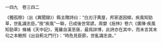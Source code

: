 一四九　卷三四二

《獨孤穆》（出《異聞録》）縣主贈詩曰：“白刃汙黄屋，邦家遂因傾，疾風知勁草，世亂識忠臣。”按“疾風”一聯，已成後世常諺。周嬰《巵林》卷六《廣陳·疾風知勁草》條補《天中記》，蒐羅自漢至唐，最爲詳博，此詩亦在其中，而未言其末句之本鮑照《出自薊北門行》：“時危見臣節，世亂識忠良。”
